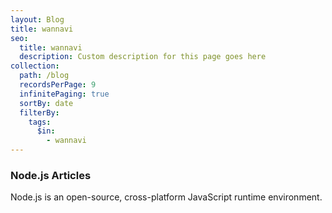 ```yaml
---
layout: Blog
title: wannavi
seo:
  title: wannavi
  description: Custom description for this page goes here
collection:
  path: /blog
  recordsPerPage: 9
  infinitePaging: true
  sortBy: date
  filterBy:
    tags:
      $in:
        - wannavi
---
```


### Node.js Articles

Node.js is an open-source, cross-platform JavaScript runtime environment.